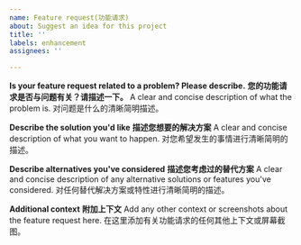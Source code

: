 ```yaml
---
name: Feature request(功能请求)
about: Suggest an idea for this project
title: ''
labels: enhancement
assignees: ''

---
```


**Is your feature request related to a problem? Please describe.**
**您的功能请求是否与问题有关？请描述一下。**
A clear and concise description of what the problem is. 
对问题是什么的清晰简明描述。

**Describe the solution you'd like**
**描述您想要的解决方案**
A clear and concise description of what you want to happen.
对您希望发生的事情进行清晰简明的描述。

**Describe alternatives you've considered**
**描述您考虑过的替代方案**
A clear and concise description of any alternative solutions or features you've considered.
对任何替代解决方案或特性进行清晰简明的描述。

**Additional context**
**附加上下文**
Add any other context or screenshots about the feature request here.
在这里添加有关功能请求的任何其他上下文或屏幕截图。
